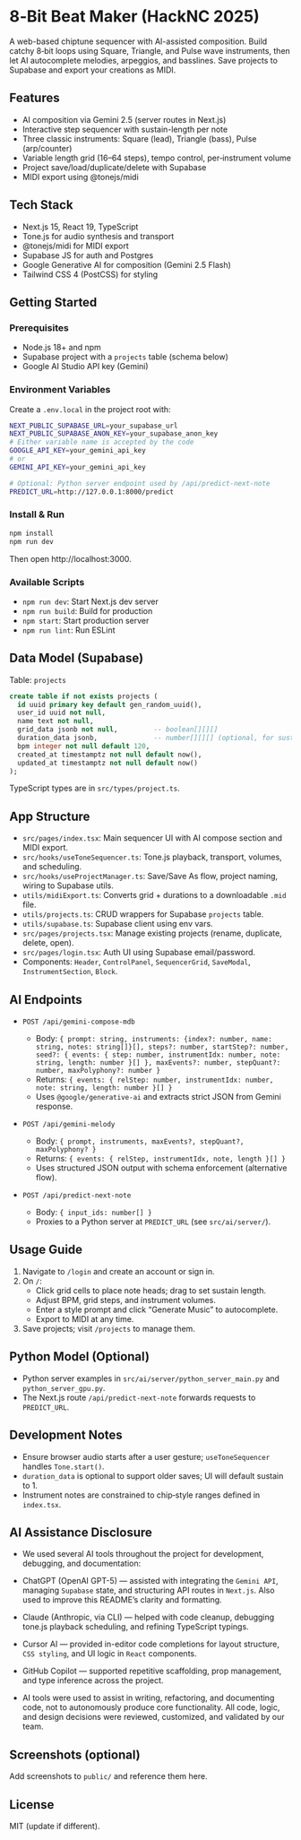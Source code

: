 # 8‑Bit Beat Maker (HackNC 2025)

A web-based chiptune sequencer with AI-assisted composition. Build catchy 8‑bit loops using Square, Triangle, and Pulse wave instruments, then let AI autocomplete melodies, arpeggios, and basslines. Save projects to Supabase and export your creations as MIDI.

## Features
- AI composition via Gemini 2.5 (server routes in Next.js)
- Interactive step sequencer with sustain-length per note
- Three classic instruments: Square (lead), Triangle (bass), Pulse (arp/counter)
- Variable length grid (16–64 steps), tempo control, per‑instrument volume
- Project save/load/duplicate/delete with Supabase
- MIDI export using @tonejs/midi

## Tech Stack
- Next.js 15, React 19, TypeScript
- Tone.js for audio synthesis and transport
- @tonejs/midi for MIDI export
- Supabase JS for auth and Postgres
- Google Generative AI for composition (Gemini 2.5 Flash)
- Tailwind CSS 4 (PostCSS) for styling

## Getting Started

### Prerequisites
- Node.js 18+ and npm
- Supabase project with a `projects` table (schema below)
- Google AI Studio API key (Gemini)

### Environment Variables
Create a `.env.local` in the project root with:
```bash
NEXT_PUBLIC_SUPABASE_URL=your_supabase_url
NEXT_PUBLIC_SUPABASE_ANON_KEY=your_supabase_anon_key
# Either variable name is accepted by the code
GOOGLE_API_KEY=your_gemini_api_key
# or
GEMINI_API_KEY=your_gemini_api_key

# Optional: Python server endpoint used by /api/predict-next-note
PREDICT_URL=http://127.0.0.1:8000/predict
```

### Install & Run
```bash
npm install
npm run dev
```
Then open http://localhost:3000.

### Available Scripts
- `npm run dev`: Start Next.js dev server
- `npm run build`: Build for production
- `npm start`: Start production server
- `npm run lint`: Run ESLint

## Data Model (Supabase)
Table: `projects`
```sql
create table if not exists projects (
  id uuid primary key default gen_random_uuid(),
  user_id uuid not null,
  name text not null,
  grid_data jsonb not null,         -- boolean[][][]
  duration_data jsonb,              -- number[][][] (optional, for sustain)
  bpm integer not null default 120,
  created_at timestamptz not null default now(),
  updated_at timestamptz not null default now()
);
```
TypeScript types are in `src/types/project.ts`.

## App Structure
- `src/pages/index.tsx`: Main sequencer UI with AI compose section and MIDI export.
- `src/hooks/useToneSequencer.ts`: Tone.js playback, transport, volumes, and scheduling.
- `src/hooks/useProjectManager.ts`: Save/Save As flow, project naming, wiring to Supabase utils.
- `utils/midiExport.ts`: Converts grid + durations to a downloadable `.mid` file.
- `utils/projects.ts`: CRUD wrappers for Supabase `projects` table.
- `utils/supabase.ts`: Supabase client using env vars.
- `src/pages/projects.tsx`: Manage existing projects (rename, duplicate, delete, open).
- `src/pages/login.tsx`: Auth UI using Supabase email/password.
- Components: `Header`, `ControlPanel`, `SequencerGrid`, `SaveModal`, `InstrumentSection`, `Block`.

## AI Endpoints
- `POST /api/gemini-compose-mdb`
  - Body: `{ prompt: string, instruments: {index?: number, name: string, notes: string[]}[], steps?: number, startStep?: number, seed?: { events: { step: number, instrumentIdx: number, note: string, length: number }[] }, maxEvents?: number, stepQuant?: number, maxPolyphony?: number }`
  - Returns: `{ events: { relStep: number, instrumentIdx: number, note: string, length: number }[] }`
  - Uses `@google/generative-ai` and extracts strict JSON from Gemini response.

- `POST /api/gemini-melody`
  - Body: `{ prompt, instruments, maxEvents?, stepQuant?, maxPolyphony? }`
  - Returns: `{ events: { relStep, instrumentIdx, note, length }[] }`
  - Uses structured JSON output with schema enforcement (alternative flow).

- `POST /api/predict-next-note`
  - Body: `{ input_ids: number[] }`
  - Proxies to a Python server at `PREDICT_URL` (see `src/ai/server/`).

## Usage Guide
1. Navigate to `/login` and create an account or sign in.
2. On `/`:
   - Click grid cells to place note heads; drag to set sustain length.
   - Adjust BPM, grid steps, and instrument volumes.
   - Enter a style prompt and click “Generate Music” to autocomplete.
   - Export to MIDI at any time.
3. Save projects; visit `/projects` to manage them.

## Python Model (Optional)
- Python server examples in `src/ai/server/python_server_main.py` and `python_server_gpu.py`.
- The Next.js route `/api/predict-next-note` forwards requests to `PREDICT_URL`.

## Development Notes
- Ensure browser audio starts after a user gesture; `useToneSequencer` handles `Tone.start()`.
- `duration_data` is optional to support older saves; UI will default sustain to 1.
- Instrument notes are constrained to chip‑style ranges defined in `index.tsx`.

## AI Assistance Disclosure

- We used several AI tools throughout the project for development, debugging, and documentation:

- ChatGPT (OpenAI GPT-5) — assisted with integrating the `Gemini API`, managing `Supabase` state, and structuring API routes in `Next.js`. Also used to improve this README’s clarity and formatting.

- Claude (Anthropic, via CLI) — helped with code cleanup, debugging tone.js playback scheduling, and refining TypeScript typings.

- Cursor AI — provided in-editor code completions for layout structure, `CSS styling`, and UI logic in `React` components.

- GitHub Copilot — supported repetitive scaffolding, prop management, and type inference across the project.

- AI tools were used to assist in writing, refactoring, and documenting code, not to autonomously produce core functionality.
All code, logic, and design decisions were reviewed, customized, and validated by our team.

## Screenshots (optional)
Add screenshots to `public/` and reference them here.

## License
MIT (update if different). 
